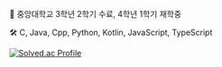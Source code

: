 📝 중앙대학교 3학년 2학기 수료, 4학년 1학기 재학중

🛠 C, Java, Cpp, Python, Kotlin, JavaScript, TypeScript

[![Solved.ac Profile](http://mazassumnida.wtf/api/v2/generate_badge?boj=dn7638)](https://solved.ac/dn7638/)
